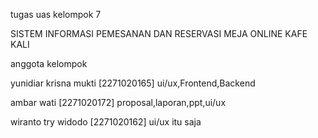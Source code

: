 tugas uas kelompok 7 

SISTEM INFORMASI PEMESANAN DAN RESERVASI MEJA ONLINE KAFE KALI


anggota kelompok

yunidiar krisna mukti [2271020165] ui/ux,Frontend,Backend

ambar wati [2271020172] proposal,laporan,ppt,ui/ux

wiranto try widodo [2271020162] ui/ux itu saja
